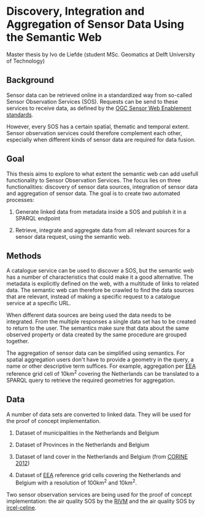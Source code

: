 # Discovery, Integration and Aggregation of Sensor Data Using the Semantic Web
Master thesis by Ivo de Liefde (student MSc. Geomatics at Delft University of Technology)

## Background
Sensor data can be retrieved online in a standardized way from so-called Sensor Observation Services (SOS). Requests can be send to these services to receive data, as defined by the [OGC Sensor Web Enablement standards](http://www.opengeospatial.org/projects/groups/sensorwebdwg). 

However, every SOS has a certain spatial, thematic and temporal extent. Sensor observation services could therefore complement each other, especially when different kinds of sensor data are required for data fusion.   

## Goal
This thesis aims to explore to what extent the semantic web can add usefull functionality to Sensor Observation Services. The focus lies on three functionalities: discovery of sensor data sources, integration of sensor data and aggregation of sensor data. The goal is to create two automated processes: 

1. Generate linked data from metadata inside a SOS and publish it in a SPARQL endpoint 

2. Retrieve, integrate and aggregate data from all relevant sources for a sensor data request, using the semantic web.    

## Methods
A catalogue service can be used to discover a SOS, but the semantic web has a number of characteristics that could make it a good alternative. The metadata is explicitly defined on the web, with a multitude of links to related data. The semantic web can therefore be crawled to find the data sources that are relevant, instead of making a specific request to a catalogue service at a specific URL. 

When different data sources are being used the data needs to be integrated. From the multiple responses a single data set has to be created to return to the user. The semantics make sure that data about the same observed property or data created by the same procedure are grouped together. 

The aggregation of sensor data can be simplified using semantics. For spatial aggregation users don't have to provide a geometry in the query, a name or other descriptive term suffices. For example, aggregation per [EEA](http://www.eea.europa.eu/data-and-maps/data/eea-reference-grids) reference grid cell of 10km<sup>2</sup> covering the Netherlands can be translated to a SPARQL query to retrieve the required geometries for aggregation.

## Data
A number of data sets are converted to linked data. They will be used for the proof of concept implementation. 

1. Dataset of municipalities in the Netherlands and Belgium 

2. Dataset of Provinces in the Netherlands and Belgium 

3. Dataset of land cover in the Netherlands and Belgium (from [CORINE 2012](http://land.copernicus.eu/pan-european/corine-land-cover/clc-2012))

4. Dataset of [EEA](http://www.eea.europa.eu/data-and-maps/data/eea-reference-grids) reference grid cells covering the Netherlands and Belgium with a resolution of 100km<sup>2</sup> and 10km<sup>2</sup>. 

Two sensor observation services are being used for the proof of concept implementation: the air quality SOS by the [RIVM](http://www.lml.rivm.nl/) and the air quality SOS by [ircel-celine](http://www.irceline.be/). 
